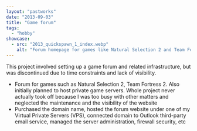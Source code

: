 ```yaml
---
layout: "pastworks"
date: "2013-09-03"
title: "Game forum"
tags:
  - "hobby"
showcase:
  - src: "2013_quickspawn_1_index.webp"
    alt: "Forum homepage for games like Natural Selection 2 and Team Fortress 2."
---
```

This project involved setting up a game forum and related infrastructure, but was discontinued due to time constraints and lack of visibility.

- Forum for games such as Natural Selection 2, Team Fortress 2. Also initially planned to host private game servers. Whole project never actually took off because I was too busy with other matters and neglected the maintenance and the visibility of the website
- Purchased the domain name, hosted the forum website under one of my Virtual Private Servers (VPS), connected domain to Outlook third-party email service, managed the server administration, firewall security, etc
